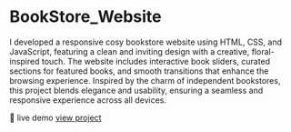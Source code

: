 # BookStore_Website

I developed a responsive cosy bookstore website using HTML, CSS, and JavaScript, featuring a clean and inviting design with a creative, floral-inspired touch. The website includes interactive book sliders, curated sections for featured books, and smooth transitions that enhance the browsing experience. Inspired by the charm of independent bookstores, this project blends elegance and usability, ensuring a seamless and responsive experience across all devices.

🔗 live demo
[view project](https://afridhabegum.github.io/BookStore_Website/)
